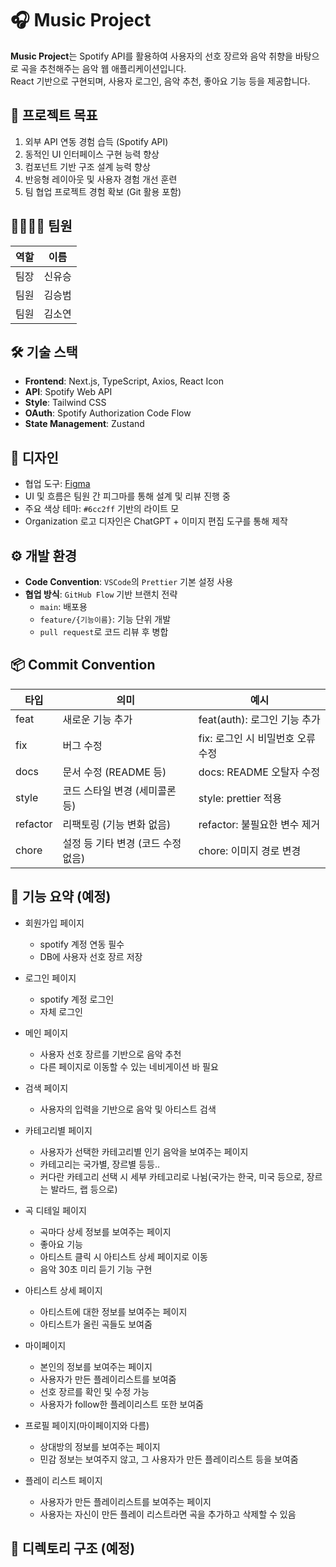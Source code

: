 # 🎧 Music Project

**Music Project**는 Spotify API를 활용하여 사용자의 선호 장르와 음악 취향을 바탕으로 곡을 추천해주는 음악 웹 애플리케이션입니다.  
React 기반으로 구현되며, 사용자 로그인, 음악 추천, 좋아요 기능 등을 제공합니다.

## 🧾 프로젝트 목표

1. 외부 API 연동 경험 습득 (Spotify API)
2. 동적인 UI 인터페이스 구현 능력 향상
3. 컴포넌트 기반 구조 설계 능력 향상
4. 반응형 레이아웃 및 사용자 경험 개선 훈련
5. 팀 협업 프로젝트 경험 확보 (Git 활용 포함)

## 👨‍👩‍👧‍👦 팀원

| 역할     | 이름     |
|----------|----------|
| 팀장     | 신유승   |
| 팀원     | 김승범   |
| 팀원     | 김소연   |

## 🛠 기술 스택

- **Frontend**: Next.js, TypeScript, Axios, React Icon
- **API**: Spotify Web API
- **Style**: Tailwind CSS
- **OAuth**: Spotify Authorization Code Flow
- **State Management**:  Zustand

## 🎨 디자인

- 협업 도구: [Figma](https://figma.com)  
- UI 및 흐름은 팀원 간 피그마를 통해 설계 및 리뷰 진행 중  
- 주요 색상 테마: `#6cc2ff` 기반의 라이트 모
- Organization 로고 디자인은 ChatGPT + 이미지 편집 도구를 통해 제작

## ⚙️ 개발 환경

- **Code Convention**: `VSCode`의 `Prettier` 기본 설정 사용
- **협업 방식**: `GitHub Flow` 기반 브랜치 전략  
  - `main`: 배포용
  - `feature/{기능이름}`: 기능 단위 개발
  - `pull request`로 코드 리뷰 후 병합

## 📦 Commit Convention

| 타입      | 의미                                 | 예시                                 |
|-----------|--------------------------------------|--------------------------------------|
| feat      | 새로운 기능 추가                     | feat(auth): 로그인 기능 추가         |
| fix       | 버그 수정                           | fix: 로그인 시 비밀번호 오류 수정   |
| docs      | 문서 수정 (README 등)                | docs: README 오탈자 수정            |
| style     | 코드 스타일 변경 (세미콜론 등)       | style: prettier 적용                |
| refactor  | 리팩토링 (기능 변화 없음)            | refactor: 불필요한 변수 제거        |
| chore     | 설정 등 기타 변경 (코드 수정 없음)   | chore: 이미지 경로 변경             |

## 📌 기능 요약 (예정)

- 회원가입 페이지
    - spotify 계정 연동 필수
    - DB에 사용자 선호 장르 저장

- 로그인 페이지
  - spotify 계정 로그인
  - 자체 로그인

- 메인 페이지
  - 사용자 선호 장르를 기반으로 음악 추천
  - 다른 페이지로 이동할 수 있는 네비게이션 바 필요

- 검색 페이지
  - 사용자의 입력을 기반으로 음악 및 아티스트 검색

- 카테고리별 페이지
  - 사용자가 선택한 카테고리별 인기 음악을 보여주는 페이지
  - 카테고리는 국가별, 장르별 등등..
  - 커다란 카테고리 선택 시 세부 카테고리로 나뉨(국가는 한국, 미국 등으로, 장르는 발라드, 랩 등으로)

- 곡 디테일 페이지
  - 곡마다 상세 정보를 보여주는 페이지
  - 좋아요 기능
  - 아티스트 클릭 시 아티스트 상세 페이지로 이동
  - 음악 30초 미리 듣기 기능 구현

- 아티스트 상세 페이지
  - 아티스트에 대한 정보를 보여주는 페이지
  - 아티스트가 올린 곡들도 보여줌

- 마이페이지
  - 본인의 정보를 보여주는 페이지
  - 사용자가 만든 플레이리스트를 보여줌
  - 선호 장르를 확인 및 수정 가능
  - 사용자가 follow한 플레이리스트 또한 보여줌

- 프로필 페이지(마이페이지와 다름)
  - 상대방의 정보를 보여주는 페이지
  - 민감 정보는 보여주지 않고, 그 사용자가 만든 플레이리스트 등을 보여줌

- 플레이 리스트 페이지
  - 사용자가 만든 플레이리스트를 보여주는 페이지
  - 사용자는 자신이 만든 플레이 리스트라면 곡을 추가하고 삭제할 수 있음

## 📁 디렉토리 구조 (예정)

